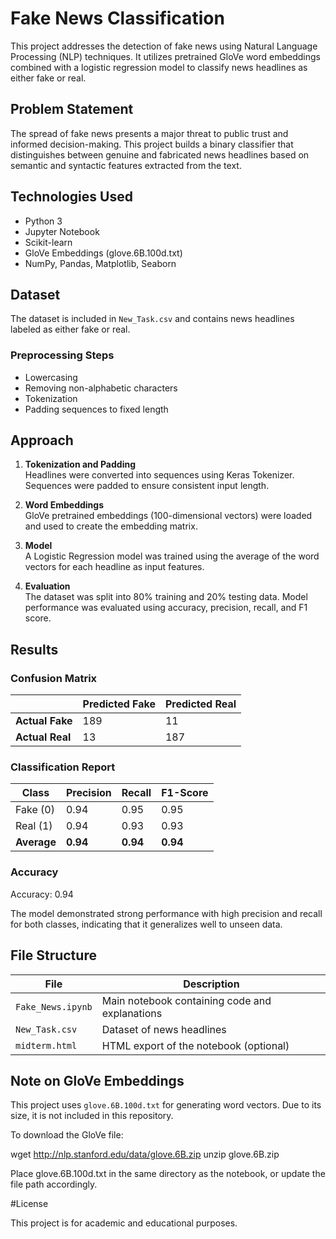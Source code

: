 # Fake News Classification

This project addresses the detection of fake news using Natural Language Processing (NLP) techniques. It utilizes pretrained GloVe word embeddings combined with a logistic regression model to classify news headlines as either fake or real.

## Problem Statement

The spread of fake news presents a major threat to public trust and informed decision-making. This project builds a binary classifier that distinguishes between genuine and fabricated news headlines based on semantic and syntactic features extracted from the text.

## Technologies Used

- Python 3
- Jupyter Notebook
- Scikit-learn
- GloVe Embeddings (glove.6B.100d.txt)
- NumPy, Pandas, Matplotlib, Seaborn

## Dataset

The dataset is included in `New_Task.csv` and contains news headlines labeled as either fake or real.

### Preprocessing Steps

- Lowercasing
- Removing non-alphabetic characters
- Tokenization
- Padding sequences to fixed length

## Approach

1. **Tokenization and Padding**  
   Headlines were converted into sequences using Keras Tokenizer. Sequences were padded to ensure consistent input length.

2. **Word Embeddings**  
   GloVe pretrained embeddings (100-dimensional vectors) were loaded and used to create the embedding matrix.

3. **Model**  
   A Logistic Regression model was trained using the average of the word vectors for each headline as input features.

4. **Evaluation**  
   The dataset was split into 80% training and 20% testing data. Model performance was evaluated using accuracy, precision, recall, and F1 score.

## Results

### Confusion Matrix

|               | Predicted Fake | Predicted Real |
|---------------|----------------|----------------|
| **Actual Fake** | 189            | 11             |
| **Actual Real** | 13             | 187            |

### Classification Report

| Class       | Precision | Recall | F1-Score |
|-------------|-----------|--------|----------|
| Fake (0)    | 0.94      | 0.95   | 0.95     |
| Real (1)    | 0.94      | 0.93   | 0.93     |
| **Average** | **0.94**  | **0.94** | **0.94**   |

### Accuracy

Accuracy: 0.94


The model demonstrated strong performance with high precision and recall for both classes, indicating that it generalizes well to unseen data.

## File Structure

| File               | Description                                      |
|--------------------|--------------------------------------------------|
| `Fake_News.ipynb`  | Main notebook containing code and explanations   |
| `New_Task.csv`     | Dataset of news headlines                        |
| `midterm.html`     | HTML export of the notebook (optional)           |

## Note on GloVe Embeddings

This project uses `glove.6B.100d.txt` for generating word vectors. Due to its size, it is not included in this repository.

To download the GloVe file:

wget http://nlp.stanford.edu/data/glove.6B.zip
unzip glove.6B.zip

Place glove.6B.100d.txt in the same directory as the notebook, or update the file path accordingly.

#License

This project is for academic and educational purposes.
